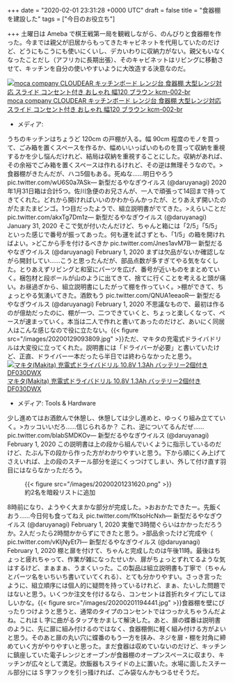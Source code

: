 
+++
date = "2020-02-01 23:31:28 +0000 UTC"
draft = false
title = "食器棚を建設した"
tags = ["今日のお役立ち"]

+++
土曜日は Ameba で棋王戦第一局を観戦しながら、のんびりと食器棚を作った。今までは親父が旧居からもってきたキャビネットを代用していたのだけど、どうにもこうにも使いにくいし、デカいわりに収納力がない。親父もいなくなったことだし（アフリカに長期出張）、そのキャビネットはリビングに移動させて、キッチンを自分の使いやすいように大改造する決意なのだ。<div class="hatena-asin-detail"><a href="https://www.amazon.co.jp/exec/obidos/ASIN/B07N3SBK9G/bestylesnet-22/"><img src="https://images-fe.ssl-images-amazon.com/images/I/41nF81WLi0L._SL160_.jpg" class="hatena-asin-detail-image" alt="moca company CLOUDEAR キッチンボード レンジ台 食器棚 大型レンジ対応 スライド コンセント付き おしゃれ 幅120 ブラウン kcm-002-br" title="moca company CLOUDEAR キッチンボード レンジ台 食器棚 大型レンジ対応 スライド コンセント付き おしゃれ 幅120 ブラウン kcm-002-br"/></a><div class="hatena-asin-detail-info"><a href="https://www.amazon.co.jp/exec/obidos/ASIN/B07N3SBK9G/bestylesnet-22/">moca company CLOUDEAR キッチンボード レンジ台 食器棚 大型レンジ対応 スライド コンセント付き おしゃれ 幅120 ブラウン kcm-002-br</a><ul><li><span class="hatena-asin-detail-label">メディア:</span></li></ul></div><div class="hatena-asin-detail-foot"></div></div>うちのキッチンはちょうど 120cm の戸棚が入る。幅 90cm 程度のモノを買って、ごみ箱を置くスペースを作るか、幅めいいっぱいのものを買って収納を重視するかを少し悩んだけれど、結局は収納を重視することにした。収納があれば、その余裕でごみ箱を置くスペースは作れるけれど、その逆は無理そうなので。>食器棚がきたんだが、ハコ5個もある。死ぬな……明日やろう pic.twitter.com/wU6S0a7ASk— 新型だるやなぎウイルス (@daruyanagi) 2020年1月31日<script async="" src="https://platform.twitter.com/widgets.js" charset="utf-8"></script>箱は合計5つ。佐川急便のお兄さんが、一人で頑張って14回まで持ってきてくれた。どれから開ければいいのかわからんかったが、とりあえず開いたのがたまたまビンゴ。1つ目だったようで、組立説明書がでてきた。>えらいことだ pic.twitter.com/akxTg7Dm1z— 新型だるやなぎウイルス (@daruyanagi) January 31, 2020 <script async="" src="https://platform.twitter.com/widgets.js" charset="utf-8"></script> そこで気が付いたんだけど、ちゃんと箱には「2/5」「5/5」といった感じで番号が振ってあった。何も運を試さずとも、「1/5」の箱を開ければよい。>どこから手を付けるべきか pic.twitter.com/Jnes1avM7B— 新型だるやなぎウイルス (@daruyanagi) February 1, 2020 <script async="" src="https://platform.twitter.com/widgets.js" charset="utf-8"></script> まずは欠品がないか確認しながら開封してい……こうと思ったんだが、部品点数が多すぎてやる気をなくした。とりあえずリビングと和室にパーツを広げ、番号が近いものをまとめていく。梱包材と段ボールが山のように出てきて、捨てに行くことを考えると頭が痛い。お昼過ぎから、組立説明書にしたがって棚を作っていく。>棚ができて、ちょっとやる気湧いてきた。酒飲もう pic.twitter.com/QNUA1eeaoR— 新型だるやなぎウイルス (@daruyanagi) February 1, 2020 <script async="" src="https://platform.twitter.com/widgets.js" charset="utf-8"></script> 不思議なもので、最初は作るのが億劫だったのに、棚が一つ、二つできていくと、ちょっと楽しくなって、ペースが速まっていく。本当は二人で作れと書いてあったのだけど、あいにく同居人はこんな感じなので役に立たない。{{< figure src="/images/20200129093809.jpg"  >}}ただ、マキタの充電式ドライバドリルは大変役に立ってくれた。説明書には「ドライバーが必要」と書いていたけど、正直、ドライバー一本だったら半日では終わらなかったと思う。<div class="hatena-asin-detail"><a href="https://www.amazon.co.jp/exec/obidos/ASIN/B002DTKPEM/bestylesnet-22/"><img src="https://images-fe.ssl-images-amazon.com/images/I/51VO1xj0ViL._SL160_.jpg" class="hatena-asin-detail-image" alt="マキタ(Makita)  充電式ドライバドリル 10.8V 1.3Ah バッテリー2個付き DF030DWX" title="マキタ(Makita)  充電式ドライバドリル 10.8V 1.3Ah バッテリー2個付き DF030DWX"/></a><div class="hatena-asin-detail-info"><a href="https://www.amazon.co.jp/exec/obidos/ASIN/B002DTKPEM/bestylesnet-22/">マキタ(Makita)  充電式ドライバドリル 10.8V 1.3Ah バッテリー2個付き DF030DWX</a><ul><li><span class="hatena-asin-detail-label">メディア:</span> Tools &amp; Hardware</li></ul></div><div class="hatena-asin-detail-foot"></div></div>少し進めてはお酒飲んで休憩し、休憩しては少し進めと、ゆっくり組み立てていく。>カッコいいだろ……信じられるか？ これ、逆についてるんだぜ…… pic.twitter.com/blabSMDKOv— 新型だるやなぎウイルス (@daruyanagi) February 1, 2020 <script async="" src="https://platform.twitter.com/widgets.js" charset="utf-8"></script> この説明書は上の段から組んでいくように指示しているのだけど、たぶん下の段から作った方がわかりやすいと思う。下から順にくみ上げてさえいれば、上の段のスチール部分を逆にくっつけてしまい、外して付け直す羽目にはならなかっただろう。<figure class="figure-image figure-image-fotolife" title="約2名を暗殺リストに追加">{{< figure src="/images/20200201231620.png"  >}}<figcaption>約2名を暗殺リストに追加</figcaption></figure>8時前になり、ようやく大まかな部分が完成した。>おおかたできたー。先飯くおう……今日何も食ってねえ pic.twitter.com/fKtsoHcNxh— 新型だるやなぎウイルス (@daruyanagi) February 1, 2020 <script async="" src="https://platform.twitter.com/widgets.js" charset="utf-8"></script> 実働で3時間ぐらいはかかっただろうか。2人だったら2時間かからずにできたと思う。>部品余ったけど完成や（ pic.twitter.com/vKIjNyEt7l— 新型だるやなぎウイルス (@daruyanagi) February 1, 2020 <script async="" src="https://platform.twitter.com/widgets.js" charset="utf-8"></script> 棚と扉を付けて、ちゃんと完成したのは午後11時。最後はちょっと疲れちゃって、作業が雑になったせいか、扉がちょっとずれてるような気はするけど、まぁまぁ、うまくいった。この製品は組立説明書も丁寧で（ちゃんとパーツ名をいちいち書いていてくれる）、とても分かりやすい。さっき言ったように、組立順序には個人的に疑問を持っているけれど、まぁ、たいした問題ではないと思う。いくつか注文を付けるなら、コンセントは首折れタイプにしてほしいかな。{{< figure src="/images/20200201194441.jpg"  >}}食器棚を壁にぴったりつけようと思うと、通常のタイプのコンセントではつっかえちゃうんだよね。これは L 字に曲がるタップをかまして解決した。あと、扉の蝶番は説明書のように、先に扉に組み付けるのではなく、食器棚側に軽く組み付ける方がよいと思う。そのあと扉の丸い穴に蝶番のもう一方を挟み、ネジを扉・棚を対角に締めていく方がやりやすいと思った。まだ食器は収めていないのだけど、キッチンに鎮座していた電子レンジとオーブンが食器棚のオープンスペースに収まり、キッチンが広々として満足。炊飯器もスライドの上に置いた。水場に面したスチール部分には S 字フックを引っ掻ければ、ごみ袋なんかもつるせそうだ。


